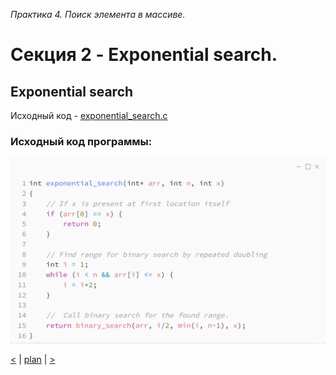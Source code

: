 _Практика 4. Поиск элемента в массиве._

# Cекция 2 - Exponential search.

## Exponential search

Исходный код - [exponential_search.c](../src/exponential_search.c)

### Исходный код программы:
![](images/exponential_search_code.png)

[<](1.md) | [plan](../practice.md) | [>](3.md)
